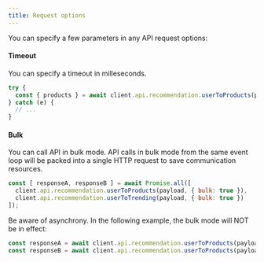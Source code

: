 ```yaml
---
title: Request options
---
```


You can specify a few parameters in any API request options:

#### Timeout
You can specify a timeout in milleseconds.

```js
try {
  const { products } = await client.api.recommendation.userToProducts(payload, { timeout: 5000 });
} catch (e) {
  // ...
}
```

#### Bulk
You can call API in bulk mode. API calls in bulk mode from the same event loop will be packed into a single HTTP request to save communication resources.

```js
const [ responseA, responseB ] = await Promise.all([
  client.api.recommendation.userToProducts(payload, { bulk: true }),
  client.api.recommendation.userToTrending(payload, { bulk: true })
]);
```

Be aware of asynchrony. In the following example, the bulk mode will NOT be in effect:

```js
const responseA = await client.api.recommendation.userToProducts(payload, { bulk: true });
const responseB = await client.api.recommendation.userToProducts(payload, { bulk: true });
```
